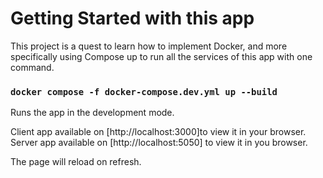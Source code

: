 # Getting Started with this app

This project is a quest to learn how to implement Docker, and more specifically using Compose up to run all the services of this app with one command.

### `docker compose -f docker-compose.dev.yml up --build`

Runs the app in the development mode.

Client app available on [http://localhost:3000]to view it in your browser.<br />
Server app available on [http://localhost:5050] to view it in you browser.

The page will reload on refresh.

